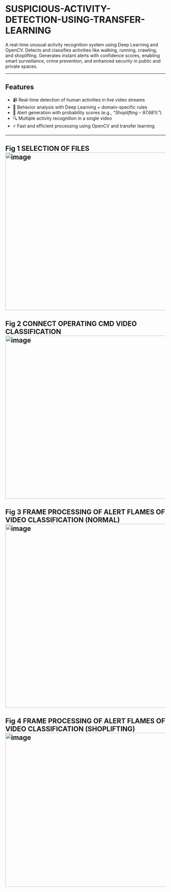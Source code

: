 # SUSPICIOUS-ACTIVITY-DETECTION-USING-TRANSFER-LEARNING
A real-time unusual activity recognition system using Deep Learning and OpenCV. Detects and classifies activities like walking, running, crawling, and shoplifting. Generates instant alerts with confidence scores, enabling smart surveillance, crime prevention, and enhanced security in public and private spaces.
______________________________________________________________________________________________________________________________________________________________________________________________________________________
##  Features
* 📹 Real-time detection of human activities in live video streams
* 🧠 Behavior analysis with Deep Learning + domain-specific rules
* 🚨 Alert generation with probability scores (e.g., *“Shoplifting – 97.68%”*)
* 🔍 Multiple activity recognition in a single video
* ⚡ Fast and efficient processing using OpenCV and transfer learning
_______________________________________________________________________________________________________________________________________________________________________________________________________________________
**Fig 1 SELECTION OF FILES**
 <img width="850" height="495" alt="image" src="https://github.com/user-attachments/assets/c267adca-3d12-4833-b2b0-a7dd2d62c892" />
 --------------------------------------------------------------------------------------------------------------------------------------------------------------------------------------------------------------------
**Fig 2 CONNECT OPERATING CMD  VIDEO CLASSIFICATION**
 <img width="873" height="512" alt="image" src="https://github.com/user-attachments/assets/c1242f7f-babb-4674-a974-5cf2a4fc1cfb" />
--------------------------------------------------------------------------------------------------------------------------------------------------------------------------------------------------------------------
 **Fig 3 FRAME PROCESSING OF ALERT FLAMES OF VIDEO CLASSIFICATION (NORMAL)**
<img width="842" height="577" alt="image" src="https://github.com/user-attachments/assets/f356f1d2-7750-401e-8736-add6704b1a67" />
--------------------------------------------------------------------------------------------------------------------------------------------------------------------------------------------------------------------
**Fig 4 FRAME PROCESSING OF ALERT FLAMES OF VIDEO CLASSIFICATION (SHOPLIFTING)**
<img width="818" height="483" alt="image" src="https://github.com/user-attachments/assets/2b5e1db7-09b2-477d-bea3-18c4c2db90ff" />
 --------------------------------------------------------------------------------------------------------------------------------------------------------------------------------------------------------------------


